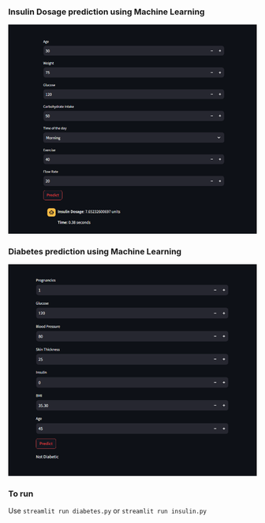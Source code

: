 ### Insulin Dosage prediction using Machine Learning

<img src="insulin.png" />

### Diabetes prediction using Machine Learning

<img src="diabetes.png" />


### To run

Use ```streamlit run diabetes.py``` or ```streamlit run insulin.py```

